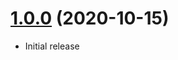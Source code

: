 <a name="1.0.0"></a>
# [1.0.0](https://github.com/atomastic/filesystem) (2020-10-15)
* Initial release
